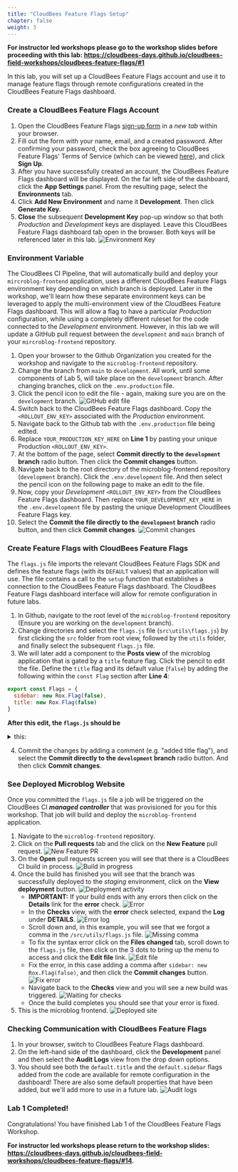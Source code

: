 ```yaml
---
title: "CloudBees Feature Flags Setup"
chapter: false
weight: 3
--- 
```


**For instructor led workshops please go to the workshop slides before proceeding with this lab: https://cloudbees-days.github.io/cloudbees-field-workshops/cloudbees-feature-flags/#1**

In this lab, you will set up a CloudBees Feature Flags account and use it to manage feature flags through remote configurations created in the CloudBees Feature Flags dashboard.

### Create a CloudBees Feature Flags Account

1. Open the CloudBees Feature Flags [sign-up form](https://app.rollout.io/signup) in a _new tab_ within your browser.
2. Fill out the form with your name, email, and a created password. After confirming your password, check the box agreeing to CloudBees Feature Flags' Terms of Service (which can be viewed [here](https://docs.cloudbees.com/docs/cloudbees-common/latest/subscription-agreement/)), and click **Sign Up**.
3. After you have successfully created an account, the CloudBees Feature Flags dashboard will be displayed. On the far left side of the dashboard, click the **App Settings** panel. From the resulting page, select the **Environments** tab.
4. Click **Add New Environment** and name it **Development**. Then click **Generate Key**.
5. **Close** the subsequent **Development Key** pop-up window so that both _Production_ and _Development_ keys are displayed. Leave this CloudBees Feature Flags dashboard tab open in the browser. Both keys will be referenced later in this lab.
![Environment Key](images/RolloutEnvKey.png?width=50pc)

### Environment Variable

The CloudBees CI Pipeline, that will automatically build and deploy your `mircroblog-frontend` application, uses a different CloudBees Feature Flags environment key depending on which branch is deployed. Later in the workshop, we'll learn how these separate environment keys can be leveraged to apply the multi-environment view of the CloudBees Feature Flags dashboard. This will allow a flag to have a particular *Production* configuration, while using a completely different ruleset for the code connected to the *Development* environment. However, in this lab we will update a GitHub pull request between the `development` and `main` branch of your  `mircroblog-frontend` repository.

1. Open your browser to the Github Organization you created for the workshop and navigate to the `microblog-frontend` repository.
2. Change the branch from `main` to `development`. All work, until some components of Lab 5, will take place on the `development` branch. After changing branches, click on the `.env.production` file.
3. Click the pencil icon to edit the file - again, making sure you are on the `development` branch. ![GitHub edit file](images/pencilEdit.png?width=50pc)
1. Switch back to the CloudBees Feature Flags dashboard. Copy the `<ROLLOUT_ENV_KEY>` associated with the _Production_ environment. 
2. Navigate back to the Github tab with the `.env.production` file being edited.
3. Replace `YOUR_PRODUCTION_KEY_HERE` on **Line 1** by pasting your unique Production `<ROLLOUT_ENV_KEY>`.
4. At the bottom of the page, select **Commit directly to the `development` branch** radio button. Then click the **Commit changes** button.
5. Navigate back to the root directory of the microblog-frontend repository (`development` branch). Click the `.env.development` file. And then select the pencil icon on the following page to make an edit to the file.
6. Now, copy your _Development_ `<ROLLOUT_ENV_KEY>` from the CloudBees Feature Flags dashboard. Then replace `YOUR_DEVELOPMENT_KEY_HERE` in the `.env.development` file by pasting the unique Development CloudBees Feature Flags key.
7. Select the **Commit the file directly to the `development` branch** radio button, and then click **Commit changes**.
![Commit changes](images/commitChanges.png?width=50pc)

### Create Feature Flags with CloudBees Feature Flags

The `flags.js` file imports the relevant CloudBees Feature Flags SDK and defines the feature flags (with its `DEFAULT` values) that an application will use. The file contains a call to the `setup` function that establishes a connection to the CloudBees Feature Flags dashboard. The CloudBees Feature Flags dashboard interface will allow for remote configuration in future labs.

1. In Github, navigate to the root level of the `microblog-frontend` repository (Ensure you are working on the `development` branch).
2. Change directories and select the `flags.js` file (`src\utils\flags.js`) by first clicking the `src` folder from root view, followed by the `utils` folder, and finally select the subsequent `flags.js` file.
3. We will later add a component to the **Posts view** of the microblog application that is gated by a `title` feature flag. Click the pencil to edit the file. Define the `title` flag and its default value (`false`) by adding the following within the `const Flag` section after **Line 4**:
```javascript
export const Flags = {
  sidebar: new Rox.Flag(false),
  title: new Rox.Flag(false)
}
```

**After this edit, the `flags.js` should be**
<details><summary>this:</summary>

```javascript
import Rox from 'rox-browser'

export const Flags = {
  sidebar: new Rox.Flag(false),
  title: new Rox.Flag(false)
}

async function initRollout () {
  const options = {
  }

  Rox.register('default', Flags)
  await Rox.setup(process.env.VUE_APP_ROLLOUT_KEY, options)
}

initRollout().then(function () {
  console.log('Done loading Rollout')
})
```
</details>

4. Commit the changes by adding a comment (e.g. "added title flag"), and select the **Commit directly to the `development` branch** radio button. And then click **Commit changes**.


### See Deployed Microblog Website

Once you committed the `flags.js` file a job will be triggered on the CloudBees CI ***managed controller*** that was provisioned for you for this workshop. That job will build and deploy the `microblog-frontend` application.

1. Navigate to the `microblog-frontend` repository.
2. Click on the **Pull requests** tab and the click on the **New Feature** pull request. ![New Feature PR](new-feature-pr.png?width=50pc)
3. On the **Open** pull requests screen you will see that there is a CloudBees CI build in process. ![Build in progress](images/building.png?width=50pc)
4. Once the build has finished you will see that the branch was successfully deployed to the *staging* environment, click on the **View deployment** button. ![Deployment activity](images/view-deployment.png?width=50pc)
   - **IMPORTANT:** If your build ends with any errors then click on the **Details** link for the **error** check. ![Error](images/pr-error.png?width=50pc)
   - In the **Checks** view, with the **error** check selected, expand the **Log** under **DETAILS**. ![Error log](images/error-log.png?width=50pc)
   - Scroll down and, in this example, you will see that we forgot a comma in the `/src/utils/flags.js` file. ![Missing comma](images/missing-comma.png?width=50pc)
   - To fix the syntax error click on the **Files changed** tab, scroll down to the `flags.js` file, then click on the 3 dots to bring up the menu to access and click the **Edit file** link. ![Edit file](images/edit-file.png?width=50pc)
   - Fix the error, in this case adding a comma after `sidebar: new Rox.Flag(false)`, and then click the **Commit changes** button. ![Fix error](images/fix-error.png?width=50pc)
   - Navigate back to the **Checks** view and you will see a new build was triggered. ![Waiting for checks](images/checks-waiting.png?width=50pc)
   - Once the build completes you should see that your error is fixed. 
5. This is the microblog frontend.
![Deployed site](images/microblogWebsite.png?width=50pc)


### Checking Communication with CloudBees Feature Flags

1. In your browser, switch to CloudBees Feature Flags dashboard.
2. On the left-hand side of the dashboard, click the **Development** panel and then select the **Audit Logs** view from the drop down options.
3. You should see both the `default.title` and the `default.sidebar` flags added from the code are available for remote configuration in the dashboard! There are also some default properties that have been added, but we'll add more to use in a future lab. ![Audit logs](images/auditLogs.png?width=50pc)

### Lab 1 Completed!
Congratulations! You have finished Lab 1 of the CloudBees Feature Flags Workshop.

**For instructor led workshops please return to the workshop slides: https://cloudbees-days.github.io/cloudbees-field-workshops/cloudbees-feature-flags/#14.**
